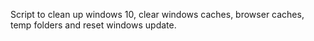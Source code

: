 Script to clean up windows 10, clear windows caches, browser caches, temp folders and reset windows update.
